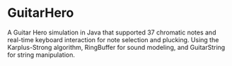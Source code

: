# GuitarHero
A Guitar Hero simulation in Java that supported 37 chromatic notes and real-time keyboard interaction for note selection and plucking. Using the Karplus-Strong algorithm, RingBuffer for sound modeling, and GuitarString for string manipulation. 
